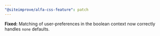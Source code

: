 ```yaml
---
"@siteimprove/alfa-css-feature": patch
---
```


**Fixed:** Matching of user-preferences in the boolean context now correctly handles `none` defaults.
